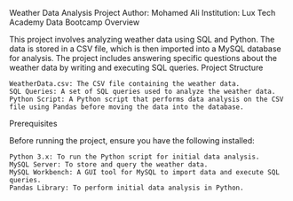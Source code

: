 Weather Data Analysis Project
Author: Mohamed Ali
Institution: Lux Tech Academy Data Bootcamp
Overview

This project involves analyzing weather data using SQL and Python. The data is stored in a CSV file, which is then imported into a MySQL database for analysis. The project includes answering specific questions about the weather data by writing and executing SQL queries.
Project Structure

    WeatherData.csv: The CSV file containing the weather data.
    SQL Queries: A set of SQL queries used to analyze the weather data.
    Python Script: A Python script that performs data analysis on the CSV file using Pandas before moving the data into the database.

Prerequisites

Before running the project, ensure you have the following installed:

    Python 3.x: To run the Python script for initial data analysis.
    MySQL Server: To store and query the weather data.
    MySQL Workbench: A GUI tool for MySQL to import data and execute SQL queries.
    Pandas Library: To perform initial data analysis in Python.
